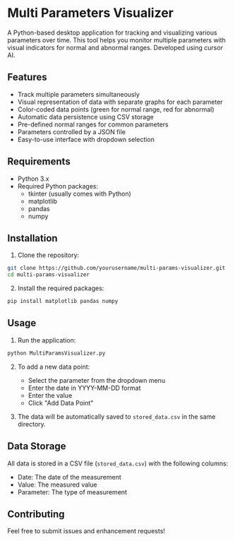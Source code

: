 # Multi Parameters Visualizer

A Python-based desktop application for tracking and visualizing various parameters over time. This tool helps you monitor multiple parameters with visual indicators for normal and abnormal ranges. Developed using cursor AI.

## Features

- Track multiple parameters simultaneously
- Visual representation of data with separate graphs for each parameter
- Color-coded data points (green for normal range, red for abnormal)
- Automatic data persistence using CSV storage
- Pre-defined normal ranges for common parameters
- Parameters controlled by a JSON file
- Easy-to-use interface with dropdown selection

## Requirements

- Python 3.x
- Required Python packages:
  - tkinter (usually comes with Python)
  - matplotlib
  - pandas
  - numpy

## Installation

1. Clone the repository:
```bash
git clone https://github.com/yourusername/multi-params-visualizer.git
cd multi-params-visualizer
```

2. Install the required packages:
```bash
pip install matplotlib pandas numpy
```

## Usage

1. Run the application:
```bash
python MultiParamsVisualizer.py
```

2. To add a new data point:
   - Select the parameter from the dropdown menu
   - Enter the date in YYYY-MM-DD format
   - Enter the value
   - Click "Add Data Point"

3. The data will be automatically saved to `stored_data.csv` in the same directory.

## Data Storage

All data is stored in a CSV file (`stored_data.csv`) with the following columns:
- Date: The date of the measurement
- Value: The measured value
- Parameter: The type of measurement

## Contributing

Feel free to submit issues and enhancement requests! 